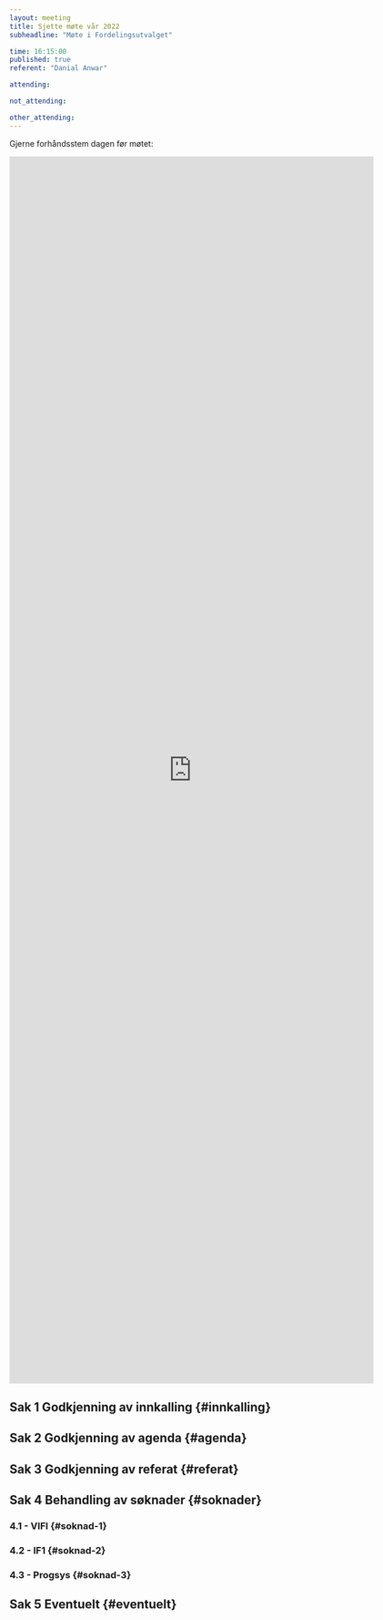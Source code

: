 ```yaml
---
layout: meeting
title: Sjette møte vår 2022
subheadline: "Møte i Fordelingsutvalget"

time: 16:15:00
published: true
referent: "Danial Anwar"

attending:

not_attending:

other_attending:
---
```


Gjerne forhåndsstem dagen før møtet:

<iframe src="https://docs.google.com/forms/d/e/1FAIpQLScl6lPRNEbWmVzMyPx5-p6OFCWHGkbQRgJQBudjApTScl12Tw/viewform?embedded=true" width="640" height="2155" frameborder="0" marginheight="0" marginwidth="0">Laster inn …</iframe>

## Sak 1 Godkjenning av innkalling {#innkalling}

## Sak 2 Godkjenning av agenda {#agenda}

## Sak 3 Godkjenning av referat {#referat}

## Sak 4 Behandling av søknader {#soknader}

### 4.1 - VIFI {#soknad-1}

### 4.2 - IF1 {#soknad-2}

### 4.3 - Progsys {#soknad-3}

## Sak 5 Eventuelt {#eventuelt}
